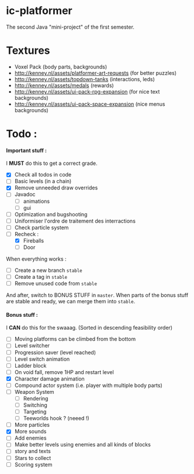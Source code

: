 # ic-platformer

The second Java "mini-project" of the first semester.

# Textures

- Voxel Pack (body parts, backgrounds)
- http://kenney.nl/assets/platformer-art-requests (for better puzzles)
- http://kenney.nl/assets/topdown-tanks (interactions, leds)
- http://kenney.nl/assets/medals (rewards)
- http://kenney.nl/assets/ui-pack-rpg-expansion (for nice text backgrounds)
- http://kenney.nl/assets/ui-pack-space-expansion (nice menus backgrounds)

# Todo :

#### Important stuff :

I **MUST** do this to get a correct grade.

- [x] Check all todos in code
- [ ] Basic levels (in a chain)
- [x] Remove unneeded draw overrides
- [ ] Javadoc
    - [ ] animations
    - [ ] gui
- [ ] Optimization and bugshooting
- [ ] Uniformiser l'ordre de traitement des interractions
- [ ] Check particle system
- [ ] Recheck :
    - [x] Fireballs
    - [ ] Door
    
When everything works :
- [ ] Create a new branch `stable`
- [ ] Create a tag in `stable`
- [ ] Remove unused code from `stable`

And after, switch to BONUS STUFF in `master`.
When parts of the bonus stuff are stable and ready, we can merge them into `stable`.


#### Bonus stuff :

I **CAN** do this for the swaaag. (Sorted in descending feasibility order)

- [ ] Moving platforms can be climbed from the bottom
- [ ] Level switcher
- [ ] Progression saver (level reached)
- [ ] Level switch animation
- [ ] Ladder block
- [ ] On void fall, remove 1HP and restart level
- [x] Character damage animation 
- [ ] Compound actor system (i.e. player with multiple body parts)
- [ ] Weapon System
    - [ ] Rendering
    - [ ] Switching
    - [ ] Targeting
    - [ ] Teeworlds hook ? (neeed !)
- [ ] More particles
- [x] More sounds
- [ ] Add enemies
- [ ] Make better levels using enemies and all kinds of blocks
- [ ] story and texts
- [ ] Stars to collect
- [ ] Scoring system